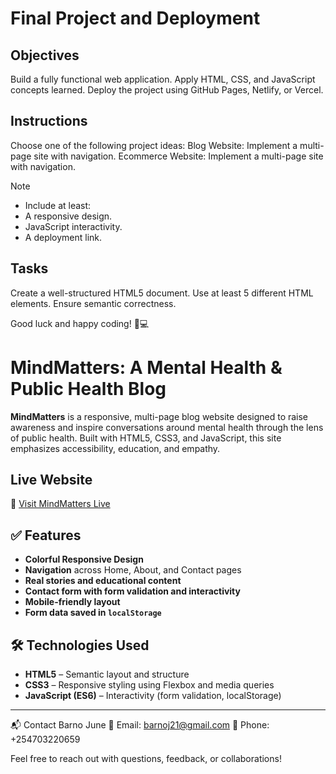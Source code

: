 # Final Project and Deployment

## Objectives
Build a fully functional web application.
Apply HTML, CSS, and JavaScript concepts learned.
Deploy the project using GitHub Pages, Netlify, or Vercel.

## Instructions
Choose one of the following project ideas:
Blog Website: Implement a multi-page site with navigation.
Ecommerce Website: Implement a multi-page site with navigation.

>[!NOTE]
> - Include at least:
> - A responsive design.
> - JavaScript interactivity.
> - A deployment link.

## Tasks

Create a well-structured HTML5 document.
Use at least 5 different HTML elements.
Ensure semantic correctness.

Good luck and happy coding! 🚀💻

# MindMatters: A Mental Health & Public Health Blog

**MindMatters** is a responsive, multi-page blog website designed to raise awareness and inspire conversations around mental health through the lens of public health. Built with HTML5, CSS3, and JavaScript, this site emphasizes accessibility, education, and empathy.

##  Live Website

🔗 [Visit MindMatters Live](https://your-deployment-link.netlify.app)

## ✅ Features

-  **Colorful Responsive Design**
-  **Navigation** across Home, About, and Contact pages
-  **Real stories and educational content**
-  **Contact form with form validation and interactivity**
-  **Mobile-friendly layout**
-  **Form data saved in `localStorage`**

## 🛠 Technologies Used

- **HTML5** – Semantic layout and structure
- **CSS3** – Responsive styling using Flexbox and media queries
- **JavaScript (ES6)** – Interactivity (form validation, localStorage)

---

📬 Contact
Barno June
📧 Email: barnoj21@gmail.com
📱 Phone: +254703220659

Feel free to reach out with questions, feedback, or collaborations!




